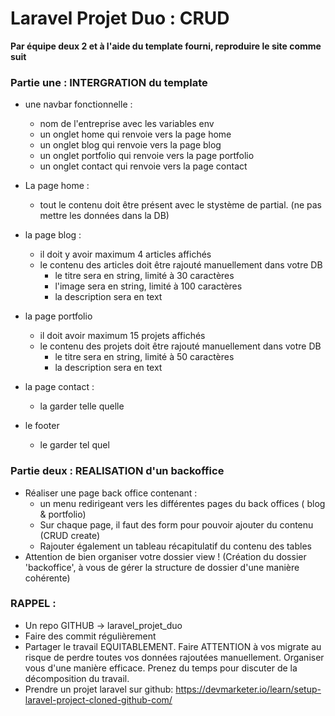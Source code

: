 # Laravel Projet Duo : CRUD

**Par équipe deux 2 et à l'aide du template fourni, reproduire le site comme suit**

### Partie une : INTERGRATION du template
- une navbar fonctionnelle : 
	- nom de l'entreprise avec les variables env
	- un onglet home qui renvoie vers la page home
	- un onglet blog qui renvoie vers la page blog
	- un onglet portfolio qui renvoie vers la page portfolio
	- un onglet contact qui renvoie vers la page contact

- La page home : 
	- tout le contenu doit être présent avec le stystème de partial. (ne pas mettre les données dans la DB)

- la page blog :
	- il doit y avoir maximum 4 articles affichés
	- le contenu des articles doit être rajouté manuellement dans votre DB
		- le titre sera en string, limité à 30 caractères
		- l'image sera en string, limité à 100 caractères
		- la description sera en text
- la page portfolio 
	- il doit avoir maximum 15 projets affichés
	- le contenu des projets doit être rajouté manuellement dans votre DB
		- le titre sera en string, limité à 50 caractères
		- la description sera en text
		
- la page contact : 
	- la garder telle quelle

- le footer
	- le garder tel quel



### Partie deux : REALISATION d'un backoffice

- Réaliser une page back office contenant : 
	- un menu redirigeant vers les différentes pages du back offices ( blog & portfolio)
	- Sur chaque page, il faut des form pour pouvoir ajouter du contenu (CRUD create)
	- Rajouter également un tableau récapitulatif du contenu des tables
- Attention de bien organiser votre dossier view ! (Création du dossier 'backoffice', à vous de gérer la structure de dossier d'une manière cohérente)


### RAPPEL : 
- Un repo GITHUB -> laravel_projet_duo
- Faire des commit régulièrement
- Partager le travail EQUITABLEMENT. Faire ATTENTION à vos migrate au risque de perdre toutes vos données rajoutées manuellement. Organiser vous d'une manière efficace. Prenez du temps pour discuter de la décomposition du travail. 
- Prendre un projet laravel sur github: https://devmarketer.io/learn/setup-laravel-project-cloned-github-com/